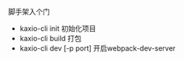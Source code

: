 脚手架入个门

  - kaxio-cli init <app-name> 初始化项目
  - kaxio-cli build 打包
  - kaxio-cli dev [-p port] 开启webpack-dev-server

